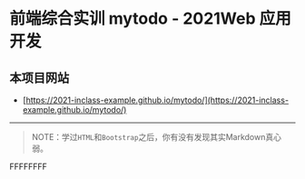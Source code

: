 # 前端综合实训 mytodo - 2021Web 应用开发

## 本项目网站

- [https://2021-inclass-example.github.io/mytodo/](https://2021-inclass-example.github.io/mytodo/)

--------

> NOTE：学过`HTML`和`Bootstrap`之后，你有没有发现其实Markdown真心弱。

FFFFFFFF